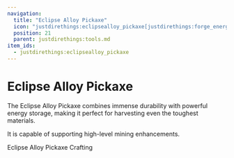 ```yaml
---
navigation:
  title: "Eclipse Alloy Pickaxe"
  icon: "justdirethings:eclipsealloy_pickaxe[justdirethings:forge_energy=500000]"
  position: 21
  parent: justdirethings:tools.md
item_ids:
  - justdirethings:eclipsealloy_pickaxe
---
```


# Eclipse Alloy Pickaxe

The Eclipse Alloy Pickaxe combines immense durability with powerful energy storage, making it perfect for harvesting even the toughest materials. 

It is capable of supporting high-level mining enhancements.

Eclipse Alloy Pickaxe Crafting

<Recipe id="justdirethings:eclipsealloy_pickaxe" />

